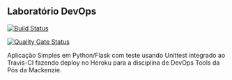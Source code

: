 ## Laboratório DevOps

[![Build Status](https://travis-ci.com/kelwinmirandaa/devopslab.svg?branch=main)](https://travis-ci.com/kelwinmirandaa/devopslab)

[![Quality Gate Status](https://sonarcloud.io/api/project_badges/measure?project=kelwinmiranda&metric=alert_status)](https://sonarcloud.io/dashboard?id=kelwinmiranda)

Aplicação Simples em Python/Flask com teste usando Unittest integrado ao Travis-CI fazendo deploy no Heroku para a disciplina de DevOps Tools da Pós da Mackenzie.
